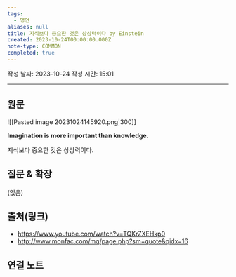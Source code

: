 ```yaml
---
tags:
  - 명언
aliases: null
title: 지식보다 중요한 것은 상상력이다 by Einstein
created: 2023-10-24T00:00:00.000Z
note-type: COMMON
completed: true
---
```

작성 날짜: 2023-10-24
작성 시간: 15:01


----
## 원문

![[Pasted image 20231024145920.png|300]]

**Imagination is more important than knowledge.**

지식보다 중요한 것은 상상력이다.
## 질문 & 확장

(없음)

## 출처(링크)
- https://www.youtube.com/watch?v=TQKrZXEHkp0
- http://www.monfac.com/mq/page.php?sm=quote&qidx=16

## 연결 노트










